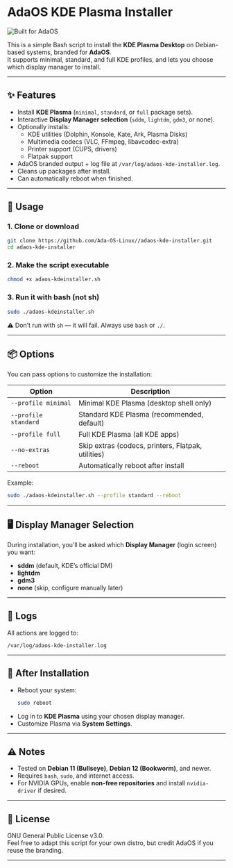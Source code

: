 # AdaOS KDE Plasma Installer

![Built for AdaOS](https://img.shields.io/badge/Built%20for-AdaOS-blue?style=for-the-badge)

This is a simple Bash script to install the **KDE Plasma Desktop** on Debian-based systems, branded for **AdaOS**.  
It supports minimal, standard, and full KDE profiles, and lets you choose which display manager to install.

---

## ✨ Features

- Install **KDE Plasma** (`minimal`, `standard`, or `full` package sets).  
- Interactive **Display Manager selection** (`sddm`, `lightdm`, `gdm3`, or none).  
- Optionally installs:
  - KDE utilities (Dolphin, Konsole, Kate, Ark, Plasma Disks)  
  - Multimedia codecs (VLC, FFmpeg, libavcodec-extra)  
  - Printer support (CUPS, drivers)  
  - Flatpak support  
- AdaOS branded output + log file at `/var/log/adaos-kde-installer.log`.  
- Cleans up packages after install.  
- Can automatically reboot when finished.  

---

## 🔧 Usage

### 1. Clone or download
```bash
git clone https://github.com/Ada-OS-Linux//adaos-kde-installer.git
cd adaos-kde-installer
```

### 2. Make the script executable
```bash
chmod +x adaos-kdeinstaller.sh
```

### 3. Run it with **bash** (not sh)
```bash
sudo ./adaos-kdeinstaller.sh
```

⚠️ Don’t run with `sh` — it will fail. Always use `bash` or `./`.

---

## 📦 Options

You can pass options to customize the installation:

| Option           | Description |
|------------------|-------------|
| `--profile minimal`  | Minimal KDE Plasma (desktop shell only) |
| `--profile standard` | Standard KDE Plasma (recommended, default) |
| `--profile full`     | Full KDE Plasma (all KDE apps) |
| `--no-extras`        | Skip extras (codecs, printers, Flatpak, utilities) |
| `--reboot`           | Automatically reboot after install |

Example:

```bash
sudo ./adaos-kdeinstaller.sh --profile standard --reboot
```

---

## 🖥️ Display Manager Selection

During installation, you’ll be asked which **Display Manager** (login screen) you want:

- **sddm** (default, KDE’s official DM)  
- **lightdm**  
- **gdm3**  
- **none** (skip, configure manually later)  

---

## 📄 Logs

All actions are logged to:

```
/var/log/adaos-kde-installer.log
```

---

## 🚀 After Installation

- Reboot your system:  
  ```bash
  sudo reboot
  ```
- Log in to **KDE Plasma** using your chosen display manager.  
- Customize Plasma via **System Settings**.  

---

## ⚠️ Notes

- Tested on **Debian 11 (Bullseye)**, **Debian 12 (Bookworm)**, and newer.  
- Requires `bash`, `sudo`, and internet access.  
- For NVIDIA GPUs, enable **non-free repositories** and install `nvidia-driver` if desired.  

---

## 📜 License

GNU General Public License v3.0.  
Feel free to adapt this script for your own distro, but credit AdaOS if you reuse the branding.

---
